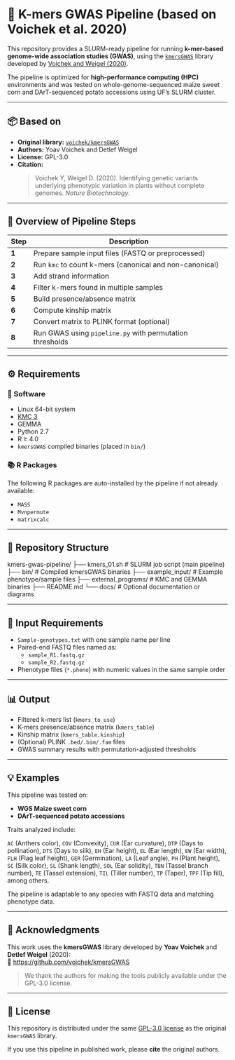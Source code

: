 # 🌽 K-mers GWAS Pipeline (based on Voichek et al. 2020)

This repository provides a SLURM-ready pipeline for running **k-mer-based genome-wide association studies (GWAS)**, using the [`kmersGWAS`](https://github.com/voichek/kmersGWAS) library developed by [Voichek and Weigel (2020)](https://www.nature.com/articles/s41587-019-0380-0).

The pipeline is optimized for **high-performance computing (HPC)** environments and was tested on whole-genome-sequenced maize sweet corn and DArT-sequenced potato accessions using UF’s SLURM cluster.

---

## 📦 Based on

- **Original library:** [`voichek/kmersGWAS`](https://github.com/voichek/kmersGWAS)  
- **Authors:** Yoav Voichek and Detlef Weigel  
- **License:** GPL-3.0  
- **Citation:**  
  > Voichek Y, Weigel D. (2020). Identifying genetic variants underlying phenotypic variation in plants without complete genomes. *Nature Biotechnology*.

---

## 🚀 Overview of Pipeline Steps

| Step | Description |
|------|-------------|
| **1** | Prepare sample input files (FASTQ or preprocessed) |
| **2** | Run `kmc` to count k-mers (canonical and non-canonical) |
| **3** | Add strand information |
| **4** | Filter k-mers found in multiple samples |
| **5** | Build presence/absence matrix |
| **6** | Compute kinship matrix |
| **7** | Convert matrix to PLINK format (optional) |
| **8** | Run GWAS using `pipeline.py` with permutation thresholds |

---

## ⚙️ Requirements

### 🧠 Software

- Linux 64-bit system
- [KMC 3](https://github.com/refresh-bio/KMC)
- GEMMA
- Python 2.7
- R ≥ 4.0
- `kmersGWAS` compiled binaries (placed in `bin/`)

### 📚 R Packages

The following R packages are auto-installed by the pipeline if not already available:

- `MASS`
- `Mvnpermute`
- `matrixcalc`

---

## 📁 Repository Structure

kmers-gwas-pipeline/
├── kmers_01.sh # SLURM job script (main pipeline)
├── bin/ # Compiled kmersGWAS binaries
├── example_input/ # Example phenotype/sample files
├── external_programs/ # KMC and GEMMA binaries
├── README.md
└── docs/ # Optional documentation or diagrams

---

## 📂 Input Requirements

- `Sample-genotypes.txt` with one sample name per line
- Paired-end FASTQ files named as:
  - `sample_R1.fastq.gz`
  - `sample_R2.fastq.gz`
- Phenotype files (`*.pheno`) with numeric values in the same sample order

---

## 📊 Output

- Filtered k-mers list (`kmers_to_use`)
- K-mers presence/absence matrix (`kmers_table`)
- Kinship matrix (`kmers_table.kinship`)
- (Optional) PLINK `.bed/.bim/.fam` files
- GWAS summary results with permutation-adjusted thresholds

---

## 💡 Examples

This pipeline was tested on:

- **WGS Maize sweet corn**
- **DArT-sequenced potato accessions**

Traits analyzed include:

`AC` (Anthers color), `COV` (Convexity), `CUR` (Ear curvature), `DTP` (Days to pollination), `DTS` (Days to silk), `EH` (Ear height), `EL` (Ear length), `EW` (Ear width), `FLH` (Flag leaf height), `GER` (Germination), `LA` (Leaf angle), `PH` (Plant height), `SC` (Silk color), `SL` (Shank length), `SOL` (Ear solidity), `TBN` (Tassel branch number), `TE` (Tassel extension), `TIL` (Tiller number), `TP` (Taper), `TPF` (Tip fill), among others.

The pipeline is adaptable to any species with FASTQ data and matching phenotype data.

---

## 🙏 Acknowledgments

This work uses the **kmersGWAS** library developed by **Yoav Voichek** and **Detlef Weigel** (2020):  
🔗 https://github.com/voichek/kmersGWAS

> We thank the authors for making the tools publicly available under the GPL-3.0 license.

---

## 📜 License

This repository is distributed under the same [GPL-3.0 license](https://www.gnu.org/licenses/gpl-3.0.en.html) as the original `kmersGWAS` library.

If you use this pipeline in published work, please **cite** the original authors.
